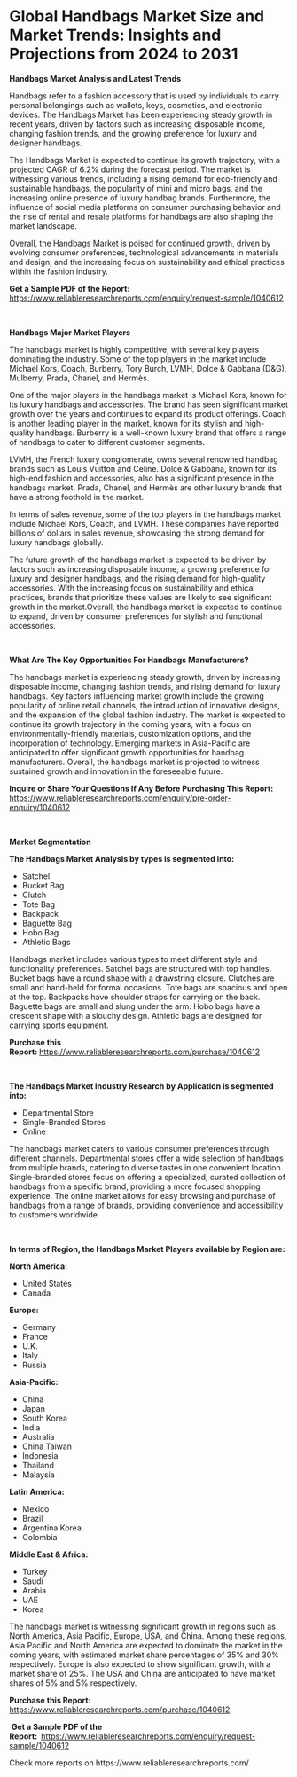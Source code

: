 <p><h1>Global Handbags Market Size and Market Trends: Insights and Projections from 2024 to 2031</h1></p><p><strong>Handbags Market Analysis and Latest Trends</strong></p>
<p><p>Handbags refer to a fashion accessory that is used by individuals to carry personal belongings such as wallets, keys, cosmetics, and electronic devices. The Handbags Market has been experiencing steady growth in recent years, driven by factors such as increasing disposable income, changing fashion trends, and the growing preference for luxury and designer handbags.</p><p>The Handbags Market is expected to continue its growth trajectory, with a projected CAGR of 6.2% during the forecast period. The market is witnessing various trends, including a rising demand for eco-friendly and sustainable handbags, the popularity of mini and micro bags, and the increasing online presence of luxury handbag brands. Furthermore, the influence of social media platforms on consumer purchasing behavior and the rise of rental and resale platforms for handbags are also shaping the market landscape.</p><p>Overall, the Handbags Market is poised for continued growth, driven by evolving consumer preferences, technological advancements in materials and design, and the increasing focus on sustainability and ethical practices within the fashion industry.</p></p>
<p><strong>Get a Sample PDF of the Report:&nbsp;</strong> <a href="https://www.reliableresearchreports.com/enquiry/request-sample/1040612">https://www.reliableresearchreports.com/enquiry/request-sample/1040612</a></p>
<p>&nbsp;</p>
<p><strong>Handbags Major Market Players</strong></p>
<p><p>The handbags market is highly competitive, with several key players dominating the industry. Some of the top players in the market include Michael Kors, Coach, Burberry, Tory Burch, LVMH, Dolce & Gabbana (D&G), Mulberry, Prada, Chanel, and Hermès.</p><p>One of the major players in the handbags market is Michael Kors, known for its luxury handbags and accessories. The brand has seen significant market growth over the years and continues to expand its product offerings. Coach is another leading player in the market, known for its stylish and high-quality handbags. Burberry is a well-known luxury brand that offers a range of handbags to cater to different customer segments.</p><p>LVMH, the French luxury conglomerate, owns several renowned handbag brands such as Louis Vuitton and Celine. Dolce & Gabbana, known for its high-end fashion and accessories, also has a significant presence in the handbags market. Prada, Chanel, and Hermès are other luxury brands that have a strong foothold in the market.</p><p>In terms of sales revenue, some of the top players in the handbags market include Michael Kors, Coach, and LVMH. These companies have reported billions of dollars in sales revenue, showcasing the strong demand for luxury handbags globally.</p><p>The future growth of the handbags market is expected to be driven by factors such as increasing disposable income, a growing preference for luxury and designer handbags, and the rising demand for high-quality accessories. With the increasing focus on sustainability and ethical practices, brands that prioritize these values are likely to see significant growth in the market.Overall, the handbags market is expected to continue to expand, driven by consumer preferences for stylish and functional accessories.</p></p>
<p>&nbsp;</p>
<p><strong>What Are The Key Opportunities For Handbags Manufacturers?</strong></p>
<p><p>The handbags market is experiencing steady growth, driven by increasing disposable income, changing fashion trends, and rising demand for luxury handbags. Key factors influencing market growth include the growing popularity of online retail channels, the introduction of innovative designs, and the expansion of the global fashion industry. The market is expected to continue its growth trajectory in the coming years, with a focus on environmentally-friendly materials, customization options, and the incorporation of technology. Emerging markets in Asia-Pacific are anticipated to offer significant growth opportunities for handbag manufacturers. Overall, the handbags market is projected to witness sustained growth and innovation in the foreseeable future.</p></p>
<p><strong>Inquire or Share Your Questions If Any Before Purchasing This Report:</strong> <a href="https://www.reliableresearchreports.com/enquiry/pre-order-enquiry/1040612">https://www.reliableresearchreports.com/enquiry/pre-order-enquiry/1040612</a></p>
<p>&nbsp;</p>
<p><strong>Market Segmentation</strong></p>
<p><strong>The Handbags Market Analysis by types is segmented into:</strong></p>
<p><ul><li>Satchel</li><li>Bucket Bag</li><li>Clutch</li><li>Tote Bag</li><li>Backpack</li><li>Baguette Bag</li><li>Hobo Bag</li><li>Athletic Bags</li></ul></p>
<p><p>Handbags market includes various types to meet different style and functionality preferences. Satchel bags are structured with top handles. Bucket bags have a round shape with a drawstring closure. Clutches are small and hand-held for formal occasions. Tote bags are spacious and open at the top. Backpacks have shoulder straps for carrying on the back. Baguette bags are small and slung under the arm. Hobo bags have a crescent shape with a slouchy design. Athletic bags are designed for carrying sports equipment.</p></p>
<p><strong>Purchase this Report:&nbsp;</strong><a href="https://www.reliableresearchreports.com/purchase/1040612">https://www.reliableresearchreports.com/purchase/1040612</a></p>
<p>&nbsp;</p>
<p><strong>The Handbags Market Industry Research by Application is segmented into:</strong></p>
<p><ul><li>Departmental Store</li><li>Single-Branded Stores</li><li>Online</li></ul></p>
<p><p>The handbags market caters to various consumer preferences through different channels. Departmental stores offer a wide selection of handbags from multiple brands, catering to diverse tastes in one convenient location. Single-branded stores focus on offering a specialized, curated collection of handbags from a specific brand, providing a more focused shopping experience. The online market allows for easy browsing and purchase of handbags from a range of brands, providing convenience and accessibility to customers worldwide.</p></p>
<p>&nbsp;</p>
<p><strong>In terms of Region, the Handbags Market Players available by Region are:</strong></p>
<p>
    <p> <strong> North America: </strong>
        <ul>
            <li>United States</li>
            <li>Canada</li>
        </ul>
        </p> 
    <p> <strong> Europe: </strong>
        <ul>
            <li>Germany</li>
            <li>France</li>
            <li>U.K.</li>
            <li>Italy</li>
            <li>Russia</li>
        </ul>
        </p> 
    <p> <strong> Asia-Pacific: </strong>
        <ul>
            <li>China</li>
            <li>Japan</li>
            <li>South Korea</li>
            <li>India</li>
            <li>Australia</li>
            <li>China Taiwan</li>
            <li>Indonesia</li>
            <li>Thailand</li>
            <li>Malaysia</li>
        </ul>
        </p> 
    <p> <strong> Latin America: </strong>
        <ul>
            <li>Mexico</li>
            <li>Brazil</li>
            <li>Argentina Korea</li>
            <li>Colombia</li>
        </ul>
        </p> 
    <p> <strong> Middle East & Africa: </strong>
        <ul>
            <li>Turkey</li>
            <li>Saudi</li>
            <li>Arabia</li>
            <li>UAE</li>
            <li>Korea</li>
        </ul>
    </p>
    </p>
<p><p>The handbags market is witnessing significant growth in regions such as North America, Asia Pacific, Europe, USA, and China. Among these regions, Asia Pacific and North America are expected to dominate the market in the coming years, with estimated market share percentages of 35% and 30% respectively. Europe is also expected to show significant growth, with a market share of 25%. The USA and China are anticipated to have market shares of 5% and 5% respectively.</p></p>
<p><strong>Purchase this Report: </strong><a href="https://www.reliableresearchreports.com/purchase/1040612">https://www.reliableresearchreports.com/purchase/1040612</a></p>
<p>&nbsp;<strong>Get a Sample PDF of the Report:&nbsp;&nbsp;</strong><a href="https://www.reliableresearchreports.com/enquiry/request-sample/1040612">https://www.reliableresearchreports.com/enquiry/request-sample/1040612</a></p>
<p><strong></strong></p>
<p>Check more reports on https://www.reliableresearchreports.com/</p>